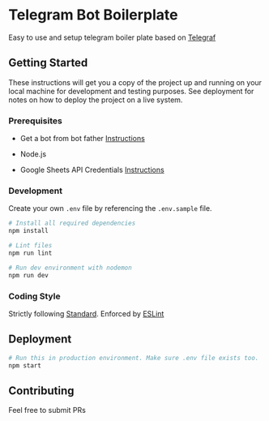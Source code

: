 # Telegram Bot Boilerplate

Easy to use and setup telegram boiler plate based on [Telegraf](https://telegraf.js.org)

## Getting Started

These instructions will get you a copy of the project up and running on your local machine for development and testing purposes. See deployment for notes on how to deploy the project on a live system.

### Prerequisites

- Get a bot from bot father
[Instructions](https://core.telegram.org/bots#3-how-do-i-create-a-bot)

- Node.js
- Google Sheets API Credentials
[Instructions](https://developers.google.com/sheets/api/guides/authorizing)

### Development

Create your own `.env` file by referencing the `.env.sample` file.

```bash
# Install all required dependencies
npm install

# Lint files
npm run lint

# Run dev environment with nodemon
npm run dev
```

### Coding Style

Strictly following [Standard](https://standardjs.com). Enforced by [ESLint](https://eslint.org/)

## Deployment

```bash
# Run this in production environment. Make sure .env file exists too.
npm start
```

## Contributing

Feel free to submit PRs
